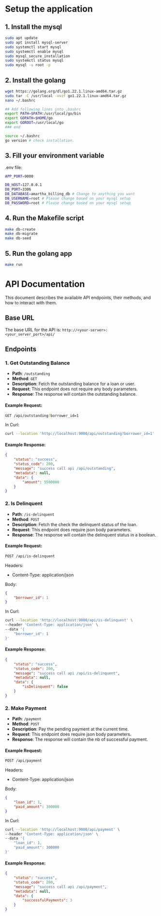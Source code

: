 # Setup the application

## 1. Install the mysql
```bash
sudo apt update
sudo apt install mysql-server
sudo systemctl start mysql
sudo systemctl enable mysql
sudo mysql_secure_installation
sudo systemctl status mysql
sudo mysql -u root -p
```

## 2. Install the golang
```bash
wget https://golang.org/dl/go1.22.1.linux-amd64.tar.gz
sudo tar -C /usr/local -xvzf go1.22.1.linux-amd64.tar.gz
nano ~/.bashrc

## Add following lines into .bashrc
export PATH=$PATH:/usr/local/go/bin
export GOPATH=$HOME/go
export GOROOT=/usr/local/go
### end

source ~/.bashrc
go version # check installation.
```


## 3. Fill your environment variable
.env file:
```bash
APP_PORT=9000

DB_HOST=127.0.0.1
DB_PORT=3306
DB_DATABASE=amartha_billing_db # Change to anything you want
DB_USERNAME=root # Please change based on your mysql setup
DB_PASSWORD=root # Please change based on your mysql setup
```

## 4. Run the Makefile script
```bash
make db-create
make db-migrate
make db-seed
```

## 5. Run the golang app
```bash
make run
```


# API Documentation

This document describes the available API endpoints, their methods, and how to interact with them.

## Base URL
The base URL for the API is:
`http://<your-server>:<your_server_port>/api/`

## Endpoints

### 1. **Get Outstanding Balance**

- **Path**: `/outstanding`
- **Method**: `GET`
- **Description**: Fetch the outstanding balance for a loan or user.
- **Request**: This endpoint does not require any body parameters.
- **Response**: The response will contain the outstanding balance.

#### Example Request:
```bash
GET /api/outstanding?borrower_id=1
```

In Curl:
```bash
curl --location 'http://localhost:9000/api/outstanding?borrower_id=1'
```

#### Example Response:
```json
{
    "status": "success",
    "status_code": 200,
    "message": "success call api /api/outstanding",
    "metadata": null,
    "data": {
        "amount": 5500000
    }
}
```

### 2. **Is Delinquent**

- **Path**: `/is-delinquent`
- **Method**: `POST`
- **Description**: Fetch the check the delinquent status of the loan.
- **Request**: This endpoint does require json body parameters.
- **Response**: The response will contain the delinquent status in a boolean.

#### Example Request:
```bash
POST /api/is-delinquent
```

Headers:
- Content-Type: application/json

Body:
```json
{
    "borrower_id": 1
}
```

In Curl:
```bash
curl --location 'http://localhost:9000/api/is-delinquent' \
--header 'Content-Type: application/json' \
--data '{
    "borrower_id": 1
}'
```

#### Example Response:
```json
{
    "status": "success",
    "status_code": 200,
    "message": "success call api /api/is-delinquent",
    "metadata": null,
    "data": {
        "isDelinquent": false
    }
}
```

### 2. **Make Payment**

- **Path**: `/payment`
- **Method**: `POST`
- **Description**: Pay the pending payment at the current time.
- **Request**: This endpoint does require json body parameters.
- **Response**: The response will contain the nb of successful payment.

#### Example Request:
```bash
POST /api/payment
```

Headers:
- Content-Type: application/json

Body:
```json
{
    "loan_id": 1,
    "paid_amount": 300000
}
```

In Curl:
```bash
curl --location 'http://localhost:9000/api/payment' \
--header 'Content-Type: application/json' \
--data '{
    "loan_id": 1,
    "paid_amount": 300000
}'
```

#### Example Response:
```json
{
    "status": "success",
    "status_code": 200,
    "message": "success call api /api/payment",
    "metadata": null,
    "data": {
        "successfulPayments": 3
    }
}
```